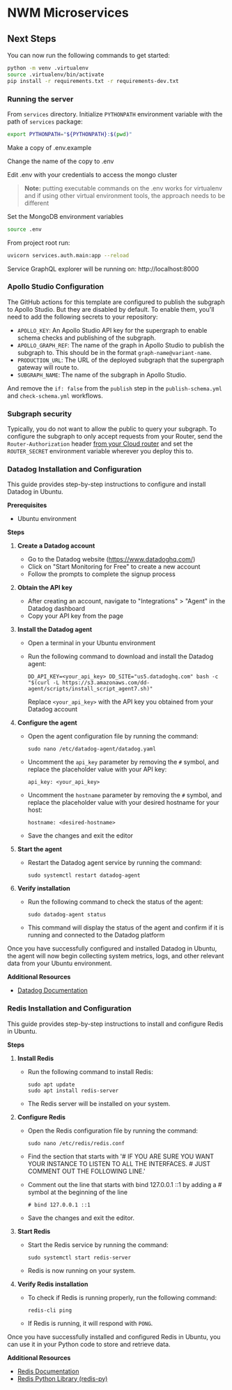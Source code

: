 # NWM Microservices 

## Next Steps

You can now run the following commands to get started:

```bash
python -m venv .virtualenv
source .virtualenv/bin/activate
pip install -r requirements.txt -r requirements-dev.txt
```

### Running the server

From `services` directory. 
Initialize `PYTHONPATH` environment variable with the path of `services` package:

```bash
export PYTHONPATH="${PYTHONPATH}:$(pwd)"
```

Make a copy of .env.example


Change the name of the copy to .env


Edit .env with your credentials to access the mongo cluster

> **Note:** putting executable commands on the .env works for virtualenv and if using other virtual environment tools, the approach needs to be different

Set the MongoDB environment variables
```bash
source .env
```

From project root run:

```bash
uvicorn services.auth.main:app --reload
```

Service GraphQL explorer will be running on: http://localhost:8000

### Apollo Studio Configuration

The GitHub actions for this template are configured to publish the subgraph to Apollo Studio. But they are disabled by default. To enable them, you'll need to add the following secrets to your repository:

- `APOLLO_KEY`: An Apollo Studio API key for the supergraph to enable schema
  checks and publishing of the subgraph.
- `APOLLO_GRAPH_REF`: The name of the graph in Apollo Studio to publish the
  subgraph to. This should be in the format `graph-name@variant-name`.
- `PRODUCTION_URL`: The URL of the deployed subgraph that the supergraph gateway
  will route to.
- `SUBGRAPH_NAME`: The name of the subgraph in Apollo Studio.

And remove the `if: false` from the `publish` step in the `publish-schema.yml`
and `check-schema.yml` workflows.

### Subgraph security

Typically, you do not want to allow the public to query your subgraph. To configure the subgraph to only accept requests from your Router, send the `Router-Authorization` header [from your Cloud router](https://www.apollographql.com/docs/graphos/routing/cloud-configuration#managing-secrets) and set the `ROUTER_SECRET` environment variable wherever you deploy this to.

[apollo federation]: https://www.apollographql.com/docs/federation/
[strawberry graphql]: https://strawberry.rocks/
[rover]: https://www.apollographql.com/docs/rover/getting-started

### Datadog Installation and Configuration

This guide provides step-by-step instructions to configure and install Datadog in Ubuntu.

**Prerequisites**

- Ubuntu environment

**Steps**

1. **Create a Datadog account**

   - Go to the Datadog website (https://www.datadoghq.com/)
   - Click on "Start Monitoring for Free" to create a new account
   - Follow the prompts to complete the signup process

2. **Obtain the API key**

   - After creating an account, navigate to "Integrations" > "Agent" in the Datadog dashboard
   - Copy your API key from the page

3. **Install the Datadog agent**

   - Open a terminal in your Ubuntu environment
   - Run the following command to download and install the Datadog agent:

     ```
     DD_API_KEY=<your_api_key> DD_SITE="us5.datadoghq.com" bash -c "$(curl -L https://s3.amazonaws.com/dd-agent/scripts/install_script_agent7.sh)"
     ```

     Replace `<your_api_key>` with the API key you obtained from your Datadog account

4. **Configure the agent**

   - Open the agent configuration file by running the command:

     ```
     sudo nano /etc/datadog-agent/datadog.yaml
     ```

   - Uncomment the `api_key` parameter by removing the `#` symbol, and replace the placeholder value with your API key:

     ```
     api_key: <your_api_key>
     ```

   - Uncomment the `hostname` parameter by removing the `#` symbol, and replace the placeholder value with your desired hostname for your host:

     ```
     hostname: <desired-hostname>
     ```

   - Save the changes and exit the editor

5. **Start the agent**

   - Restart the Datadog agent service by running the command:

     ```
     sudo systemctl restart datadog-agent
     ```

6. **Verify installation**

   - Run the following command to check the status of the agent:

     ```
     sudo datadog-agent status
     ```

   - This command will display the status of the agent and confirm if it is running and connected to the Datadog platform

Once you have successfully configured and installed Datadog in Ubuntu, the agent will now begin collecting system metrics, logs, and other relevant data from your Ubuntu environment.

**Additional Resources**

- [Datadog Documentation](https://docs.datadoghq.com/)

### Redis Installation and Configuration

This guide provides step-by-step instructions to install and configure Redis in Ubuntu.

**Steps**

1. **Install Redis**

   - Run the following command to install Redis:

     ```
     sudo apt update
     sudo apt install redis-server
     ```

   - The Redis server will be installed on your system.

2. **Configure Redis**

   - Open the Redis configuration file by running the command:

     ```
     sudo nano /etc/redis/redis.conf
     ```

   - Find the section that starts with '# IF YOU ARE SURE YOU WANT YOUR INSTANCE TO LISTEN TO ALL THE INTERFACES. # JUST COMMENT OUT THE FOLLOWING LINE.'

   - Comment out the line that starts with bind 127.0.0.1 ::1 by adding a # symbol at the beginning of the line
     
     ```
     # bind 127.0.0.1 ::1
     ```

   - Save the changes and exit the editor.

3. **Start Redis**

   - Start the Redis service by running the command:

     ```
     sudo systemctl start redis-server
     ```

   - Redis is now running on your system.

4. **Verify Redis installation**

   - To check if Redis is running properly, run the following command:

     ```
     redis-cli ping
     ```

   - If Redis is running, it will respond with `PONG`.

Once you have successfully installed and configured Redis in Ubuntu, you can use it in your Python code to store and retrieve data.

**Additional Resources**

- [Redis Documentation](https://redis.io/documentation)
- [Redis Python Library (redis-py)](https://github.com/andymccurdy/redis-py)
